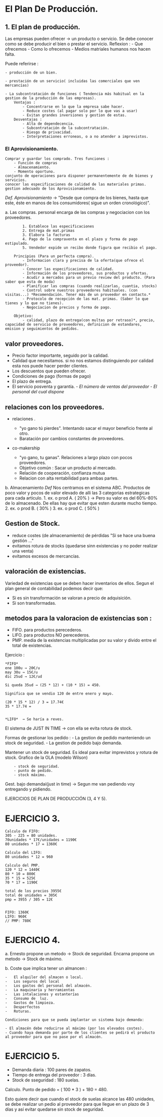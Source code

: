 # El Plan De Producción.

## 1. El plan de producción.

Las empresas pueden ofrecer → un producto o servicio.
	Se debe conocer como se debe producir el bien o prestar el servicio.
		Reflexion : 
			- Que ofrecemos
			- Como lo ofrecemos
			- Medios matriales humanos nos hacen falta.

Puede referirse :

	- producción de un bien.

	- prestación de un servicio( incluidas las comerciales que ven mercancías)
	
	- La subcontratación de funciones ( Tendencia más habitual en la gestion de la producción de las empresas).
		Ventajas :
			- Concentrarse en lo que la empresa sabe hacer.
			- Reduce costes (al pagar solo por lo que vas a usar)
			- Evitan grandes inversiones y gestion de estas.
		Desventajas : 
			- Alta de dependecencia.
			- Subcontratación de la subcontratación.
			- Riesgo de privacidad.
			- Interpretaciones erroneas, o a no atender a imprevistos.

### El Aprovisionamiento.
	Comprar y guardar los comprado. Tres funciones : 
		- Función de compras
		- Almacenamiento.
		- Momento oportuno. 
	conjunto de operaciones para disponer permanentemente de de bienes y servicios.
	conocer las especificaciones de calidad de las materiales primas.
	gestion adecuado de los Aprovisionamiento.

*Def. Aprovisionamiento*  → "Desde que compra de los bienes, hasta que este, éste en manos de los consumidores( sigue un orden cronológico)".

a.	Las compras.	personal encarga de las compras y negociacion con los proveedores.

			1. Establece las especificaciones
			2. Entrega de mat.primas 
			3. Elabora la facturas
			4. Pago de la compraventa en el plazo y forma de pago estipulado.
			5. Vendedor expide un recibo donde figura que recibio el pago.

		Principios (Para un perfecta compra).
			- Informacion clara y precisa de la oferta(que ofrece el proveedor).
			- Conocer las especificaciones de calidad.
			- Información de los proveedores, sus productos y ofertas.
			- Acudir a mercados para un previo review del producto. (Para saber que esta de moda)
			- Planificar las compras (cuando realizarlas, cuantia, stocks) 
			- Control sobre nuestros proveedores habituales. (con visitas...) *Recomendación. Tener más de un proveedor en contacto.*
			- Protocolo de recepción de las mat. primas. (Saber lo que tienes y lo que no tienes).
			- Negociacion de precios y forma de pago. 

		Objetivo:
			- calidad, plazo de entrega(con multas por retraso)*, precio, capacidad de servicio de proveedores, definicion de estandares, emision y seguimientos de pedidos.

		
## valor proveedores.

- Precio factor importante, seguido por la calidad.
- Calidad que necesitamos. si no nos estamos distinguiendo por calidad esta nos puede hacer perder clientes.
- Los descuentos que pueden ofrecer.
- Condiciones de pago (formas de pago)
- El plazo de entrega.
- El servicio posventa y garantía.
*- El número de ventas del proveedor*
*- El personal del cual dispone*


## relaciones con los proveedores.
* relaciones .
	- "yo gano tú pierdes". Intentando sacar el mayor beneficio frente al otro.
	- Baratación por cambios constantes de proveedores.

* co-makership
	- "yo gano, tu ganas". Relaciones a largo plazo con pocos proveedores.
	- Objetivo común : Sacar un producto al mercado.
	- Relación de cooperación, confianza mutua
	- Relacion con alta rentabilidad para ambas partes.


b. Almacenamiento
*Def* Nos centramos en el sistema ABC. Productos de poco valor y pocos de valor elevado de alli las 3 categorias estrategicas para cada articulo.
	1. ex. o prod A.	( 20% ) → Pero su valor es del 60%-80% de lo almacenado. De ellas hay que evitar que esten durante mucho tiempo.
	2. ex. o prod B.        ( 30% )
	3. ex. o prod C.	( 50% )

## Gestion de Stock.
- reduce costes (de almacenamiento) de pérdidas
"Si se hace una buena gestión ..."
- evitamos rotura de stocks (quedarse sinn existencias y no poder realizar una venta)
- evitamos excesos de mercancías.

## valoración de existencias.

Variedad de existencias que se deben hacer inventarios de ellos.
Segun el plan general de contabilidad podemos decir que: 
- Si es sin transformación se valoran a precio de adquisición.
- Si son transformadas.

## metodos para la valoracion de existencias son : 
- FIFO.	para productos perecederos.
- LIFO. para productos NO perecederos.
- PMP. 	media de la existencias multiplicadas  por su valor y divido entre el total de existencias.

Ejercicio : 

	*FIFO*
	ene 100u → 20€/u
	may 30u → 15€/u
	dic 25ud → 12€/ud

	Si queda 35ud → (25 * 12) + (10 * 15) = 450.

	Significa que se vendio 120 de entre enero y mayo.

	(20 * 15 * 12) / 3 = 17.74€ 
	35 * 17.74 =


	*LIFO*	→ Se haría a reves.


El sistema de JUST IN TIME → con ella se evita rotura de stock.

Formas de gestionar los pedido : 
	- La gestion de pedido manteniendo un stock de seguridad.
	- La gestion de pedido bajo demanda.

Mantener un stock de seguridad.
	Es ideal para evitar imprevistos y rotura de stock.
	Grafico de la OLA (modelo Wilson)

		- stock de seguridad.
		- punto de pedido.
		- stock máximo.


Gest. bajo demandai(just in time) → Segun me van pediendo voy entregando y pidiendo.

EJERCICIOS DE PLAN DE PRODUCCIÓN (3, 4 Y 5).

# EJERCICIO 3.

    Calculo de FIFO:
	305 - 225 = 80 unidades.
	70unidades * 17€/unidades = 1190€
	80 unidades * 17 = 1360€

    Calculo del LIFO: 
	80 unidades * 12 = 960

    Calculo del PMP.
	120 * 12 = 1440€
	80 * 10 = 800€
	35 * 15 = 525€
	70 * 17 = 1190€

	total de los precios 3955€
	total de unidades = 305€
	pmp = 3955 / 305 = 12€
		

    FIFO: 1360€
    LIFO: 960€
    // PMP: 780€

# EJERCICIO 4.

a. 
	Ernesto propone un metodo → Stock de seguridad.
	Encarna propone un metodo → Stock de máximo.

b. 
	Coste que implica tener un almancen : 

	-	El alquiler del almacen o local.
	-	Los seguros del local
	- 	Los gastos del personal del almacén.
	-	La maquinaria y herramientas 
	-	Las intalaciones y estanterías 
	-	Consumo de  luz.
	-	Gastos de limpieza.
	-	Desperfectos
	-	Roturas.
	
	Condiciones para que se pueda implantar un sistema bajo demanda:

	- El almacén debe reducirse al máximo (por los elevados costes).
	- Cuando haya demanda por parte de los clientes se pedirá el producto al proveedor para que no pase por el almacén.
	
# EJERCICIO 5.


 - Demanda diaria : 100 pares de zapatos.
 - Tiempo de entrega del proveedor : 3 días.
 - Stock de sseguridad : 180 suelas.

Calculo.
	Punto de pedido = ( 100 * 3 ) + 180 = 480.

Esto quiere decir que cuando el stock de suelas alcance las 480 unidades, se debe realizar un pedio al proveedor para que llegue en un plazo de 3 días y así evitar quedarse sin stock de seguridad.


